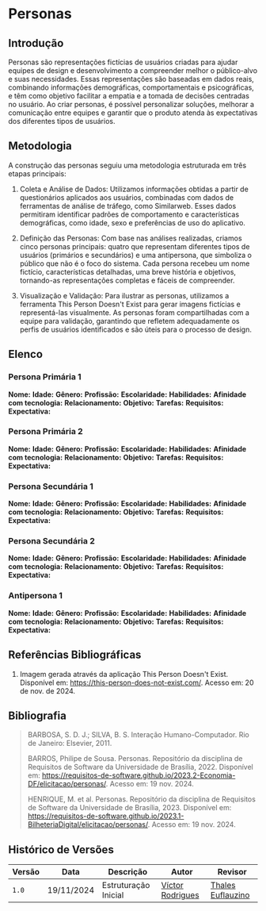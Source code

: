 # Personas

## Introdução

Personas são representações fictícias de usuários criadas para ajudar equipes de design e desenvolvimento a compreender melhor o público-alvo e suas necessidades. Essas representações são baseadas em dados reais, combinando informações demográficas, comportamentais e psicográficas, e têm como objetivo facilitar a empatia e a tomada de decisões centradas no usuário. Ao criar personas, é possível personalizar soluções, melhorar a comunicação entre equipes e garantir que o produto atenda às expectativas dos diferentes tipos de usuários.

## Metodologia

A construção das personas seguiu uma metodologia estruturada em três etapas principais:

1. Coleta e Análise de Dados: Utilizamos informações obtidas a partir de questionários aplicados aos usuários, combinadas com dados de ferramentas de análise de tráfego, como Similarweb. Esses dados permitiram identificar padrões de comportamento e características demográficas, como idade, sexo e preferências de uso do aplicativo.

2. Definição das Personas: Com base nas análises realizadas, criamos cinco personas principais: quatro que representam diferentes tipos de usuários (primários e secundários) e uma antipersona, que simboliza o público que não é o foco do sistema. Cada persona recebeu um nome fictício, características detalhadas, uma breve história e objetivos, tornando-as representações completas e fáceis de compreender.

3. Visualização e Validação: Para ilustrar as personas, utilizamos a ferramenta This Person Doesn't Exist para gerar imagens fictícias e representá-las visualmente. As personas foram compartilhadas com a equipe para validação, garantindo que refletem adequadamente os perfis de usuários identificados e são úteis para o processo de design.

## Elenco

### Persona Primária 1

**Nome:** 
**Idade:** 
**Gênero:** 
**Profissão:** 
**Escolaridade:** 
**Habilidades:** 
**Afinidade com tecnologia:** 
**Relacionamento:** 
**Objetivo:** 
**Tarefas:** 
**Requisitos:** 
**Expectativa:** 

### Persona Primária 2

**Nome:** 
**Idade:** 
**Gênero:** 
**Profissão:** 
**Escolaridade:** 
**Habilidades:** 
**Afinidade com tecnologia:** 
**Relacionamento:** 
**Objetivo:** 
**Tarefas:** 
**Requisitos:** 
**Expectativa:** 

### Persona Secundária 1

**Nome:** 
**Idade:** 
**Gênero:** 
**Profissão:** 
**Escolaridade:** 
**Habilidades:** 
**Afinidade com tecnologia:** 
**Relacionamento:** 
**Objetivo:** 
**Tarefas:** 
**Requisitos:** 
**Expectativa:** 

### Persona Secundária 2

**Nome:** 
**Idade:** 
**Gênero:** 
**Profissão:** 
**Escolaridade:** 
**Habilidades:** 
**Afinidade com tecnologia:** 
**Relacionamento:** 
**Objetivo:** 
**Tarefas:** 
**Requisitos:** 
**Expectativa:** 

### Antipersona 1

**Nome:** 
**Idade:** 
**Gênero:** 
**Profissão:** 
**Escolaridade:** 
**Habilidades:** 
**Afinidade com tecnologia:** 
**Relacionamento:** 
**Objetivo:** 
**Tarefas:** 
**Requisitos:** 
**Expectativa:** 


## Referências Bibliográficas

1. Imagem gerada através da aplicação This Person Doesn't Exist. Disponível em: https://this-person-does-not-exist.com/. Acesso em: 20 de nov. de 2024.

## Bibliografia

> BARBOSA, S. D. J.; SILVA, B. S. Interação Humano-Computador. Rio de Janeiro: Elsevier, 2011.
>
> BARROS, Philipe de Sousa. Personas. Repositório da disciplina de Requisitos de Software da Universidade de Brasília, 2022. Disponível em: https://requisitos-de-software.github.io/2023.2-Economia-DF/elicitacao/personas/. Acesso em: 19 nov. 2024.
> 
> HENRIQUE, M. et al. Personas. Repositório da disciplina de Requisitos de Software da Universidade de Brasília, 2023. Disponível em: https://requisitos-de-software.github.io/2023.1-BilheteriaDigital/elicitacao/personas/. Acesso em: 19 nov. 2024.

## Histórico de Versões

| Versão | Data       | Descrição | Autor     |       Revisor         |
| ------ | ---------- | --------- | --------- | --------------------- |
| `1.0` | 19/11/2024  | Estruturação Inicial | [Víctor Rodrigues](https://github.com/ViictorHugoo) |[Thales Euflauzino](https://github.com/thaleseuflauzino)|
